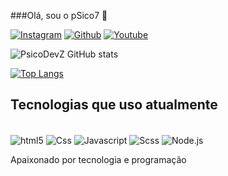 ###Olá, sou o pSico7 🤚

[![Instagram](	https://img.shields.io/badge/Instagram-E4405F?style=for-the-badge&logo=instagram&logoColor=white)](https://www.instagram.com/7xcisp/)
[![Github](	https://img.shields.io/badge/GitHub-100000?style=for-the-badge&logo=github&logoColor=white)](https://github.com/PsicoDevZ)
[![Youtube](	https://img.shields.io/badge/YouTube-FF0000?style=for-the-badge&logo=youtube&logoColor=white)](https://www.youtube.com/channel/UCr67OSMnTJVojDkgsa8TaqQ)

![PsicoDevZ GitHub stats](https://github-readme-stats.vercel.app/api?username=PsicoDevZ&show_icons=true&theme=radical)

[![Top Langs](https://github-readme-stats.vercel.app/api/top-langs/?username=anuraghazra)](https://github.com/anuraghazra/github-readme-stats)

## Tecnologias que uso atualmente

<div style="display: inline-block"><br>
<img align="center" alt="html5" src="https://img.shields.io/badge/HTML5-E34F26?style=for-the-badge&logo=html5&logoColor=white" />
  <img align="center" alt="Css" src="https://img.shields.io/badge/CSS-239120?&style=for-the-badge&logo=css3&logoColor=white" />
  <img align="center" alt="Javascript" src="https://img.shields.io/badge/JavaScript-F7DF1E?style=for-the-badge&logo=javascript&logoColor=black" />
  <img align="center" alt="Scss" src="https://img.shields.io/badge/Sass-CC6699?style=for-the-badge&logo=sass&logoColor=white" />
    <img align="center" alt="Node.js" src="https://img.shields.io/badge/Node.js-43853D?style=for-the-badge&logo=node.js&logoColor=white" />
</div><br>

Apaixonado por tecnologia e programação
